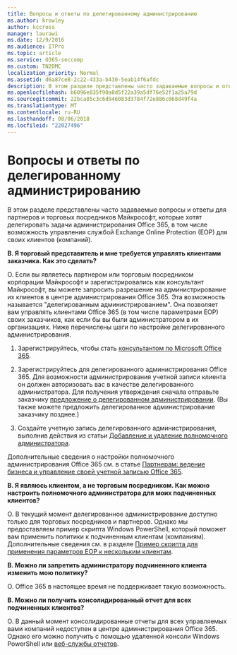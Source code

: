 ```yaml
---
title: Вопросы и ответы по делегированному администрированию
ms.author: krowley
author: kccross
manager: laurawi
ms.date: 12/9/2016
ms.audience: ITPro
ms.topic: article
ms.service: O365-seccomp
ms.custom: TN2DMC
localization_priority: Normal
ms.assetid: d6a87ce8-2c22-433a-b430-5eab14f6afdc
description: В этом разделе представлены часто задаваемые вопросы и ответы для партнеров и торговых посредников Майкрософт, которые хотят делегировать задачи администрирования Office 365, в том числе возможность управления службой Exchange Online Protection (EOP) для своих клиентов (компаний).
ms.openlocfilehash: b6096e835f90a0d5f22a39a5df76e52f1a25a79d
ms.sourcegitcommit: 22bca85c3c6d946083d3784f72e886c068d49f4a
ms.translationtype: MT
ms.contentlocale: ru-RU
ms.lasthandoff: 08/06/2018
ms.locfileid: "22027496"
---
```

# <a name="delegated-administration-faq"></a>Вопросы и ответы по делегированному администрированию

В этом разделе представлены часто задаваемые вопросы и ответы для партнеров и торговых посредников Майкрософт, которые хотят делегировать задачи администрирования Office 365, в том числе возможность управления службой Exchange Online Protection (EOP) для своих клиентов (компаний).
  
 **В. Я торговый представитель и мне требуется управлять клиентами заказчика. Как это сделать?**
  
О. Если вы являетесь партнером или торговым посредником корпорации Майкрософт и зарегистрировались как консультант Майкрософт, вы можете запросить разрешение на администрирование их клиентов в центре администрирования Office 365. Эта возможность называется "делегированным администрированием". Она позволяет вам управлять клиентами Office 365 (в том числе параметрами EOP) своих заказчиков, как если бы вы были администратором в их организациях. Ниже перечислены шаги по настройке делегированного администрирования.
  
1. Зарегистрируйтесь, чтобы стать [консультантом по Microsoft Office 365](https://aka.ms/cloudbenefits).
    
2. Зарегистрируйтесь для делегированного администрирования Office 365. Для возможности администрирования учетной записи клиента он должен авторизовать вас в качестве делегированного администратора. Для получения утверждения сначала отправьте заказчику [предложение о делегированном администрировании](https://go.microsoft.com/fwlink/?LinkId=396829). (Вы также можете предложить делегированное администрирование заказчику позднее.) 
    
3. Создайте учетную запись делегированного администрирования, выполнив действия из статьи [Добавление и удаление полномочного администратора](https://go.microsoft.com/fwlink/?LinkId=396831).
    
Дополнительные сведения о настройки полномочного администрирования Office 365 см. в статье [Партнерам: ведение бизнеса и управление своей учетной записью Office 365](https://go.microsoft.com/fwlink/?LinkId=301485). 
  
 **В. Я являюсь клиентом, а не торговым посредником. Как можно настроить полномочного администратора для моих подчиненных клиентов?**
  
О. В текущий момент делегированное администрирование доступно только для торговых посредников и партнеров. Однако мы предоставляем пример скрипта Windows PowerShell, который поможет вам применить политики к подчиненным клиентам (компаниям). Дополнительные сведения см. в разделе [Пример скрипта для применения параметров EOP к нескольким клиентам](sample-script-for-applying-eop-settings-to-multiple-tenants.md).
  
 **В. Можно ли запретить администратору подчиненного клиента изменить мою политику?**
  
О. Office 365 в настоящее время не поддерживает такую возможность.
  
 **В. Можно ли получить консолидированный отчет для всех подчиненных клиентов?**
  
О. В данный момент консолидированные отчеты для всех управляемых вами компаний недоступен в центре администрирования Office 365. Однако его можно получить с помощью удаленной консоли Windows PowerShell или [веб-службы отчетов](https://go.microsoft.com/fwlink/?LinkId=279926). 
  

